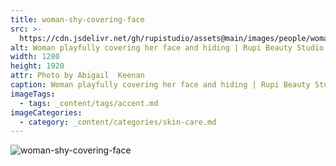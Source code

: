 ```yaml
---
title: woman-shy-covering-face
src: >-
  https://cdn.jsdelivr.net/gh/rupistudio/assets@main/images/people/woman-shy-covering-face.jpg
alt: Woman playfully covering her face and hiding | Rupi Beauty Studio
width: 1280
height: 1920
attr: Photo by Abigail  Keenan
caption: Woman playfully covering her face and hiding | Rupi Beauty Studio
imageTags:
  - tags: _content/tags/accent.md
imageCategories:
  - category: _content/categories/skin-care.md
---
```


![woman-shy-covering-face](https://cdn.jsdelivr.net/gh/rupistudio/assets@main/images/people/woman-shy-covering-face.jpg "")
